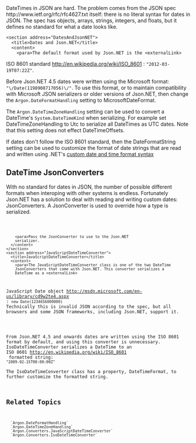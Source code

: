 <?xml version="1.0" encoding="utf-8"?>
<topic id="DatesInJSON" revisionNumber="1">
  <developerConceptualDocument xmlns="http://ddue.schemas.microsoft.com/authoring/2003/5" xmlns:xlink="http://www.w3.org/1999/xlink">
DateTimes in JSON are hard.
      <para>The problem comes from the <externalLink>
<linkText>JSON spec</linkText>
<linkUri>http://www.ietf.org/rfc/rfc4627.txt</linkUri>
</externalLink> itself: there is no literal
      syntax for dates in JSON. The spec has objects, arrays, strings, integers,
      and floats, but it defines no standard for what a date looks like.

    <section address="DatesAndJsonNET">
      <title>Dates and Json.NET</title>
      <content>
        <para>The default format used by Json.NET is the <externalLink>
<linkText>ISO 8601 standard</linkText>
<linkUri>http://en.wikipedia.org/wiki/ISO_8601</linkUri>
</externalLink>: `"2012-03-19T07:22Z"`.

Before Json.NET 4.5 dates were written using the Microsoft format: `"\/Date(1198908717056)\/"`. To use this format, or to maintain compatibility with Microsoft JSON serializers or older versions of Json.NET, then change the `Argon.DateFormatHandling` setting to MicrosoftDateFormat.

The `Argon.DateTimeZoneHandling` setting can be used to convert a DateTime's `System.DateTimeKind` when serializing. For example set DateTimeZoneHandling to Utc to serialize all DateTimes as UTC dates. Note that this setting does not effect DateTimeOffsets.
        
If dates don't follow the ISO 8601 standard, then the DateFormatString setting can be used to customize the format of date strings that are read and written using .NET's [custom date and time format syntax](https://msdn.microsoft.com/en-us/library/8kb3ddd4.aspx)

## DateTime JsonConverters

With no standard for dates in JSON, the number of possible different formats when interoping with other systems is endless. Fortunately Json.NET has a solution to deal with reading and writing custom dates: JsonConverters. A JsonConverter is used to override how a type is serialized.
        
<code lang="cs" source="..\Src\Tests\Documentation\SerializationTests.cs" region="SerializingDatesInJson" title="DateTime JsonConverters Example" />        
        
        <para>Pass the JsonConverter to use to the Json.NET
        serializer.
      </content>
    </section>
    <section address="JavaScriptDateTimeConverter">
      <title>JavaScriptDateTimeConverter</title>
      <content>
        <para>The JavaScriptDateTimeConverter class is one of the two DateTime
        JsonConverters that come with Json.NET. This converter serializes a
        DateTime as a <externalLink>
<linkText>JavaScript Date object</linkText>
<linkUri>http://msdn.microsoft.com/en-us/library/cd9w2te4.aspx</linkUri>
</externalLink>: `new Date(1234656000000)`</para>
        <para>Technically this is invalid JSON according to the spec, but all
        browsers and some JSON frameworks, including Json.NET, support it.
      </content>
    </section>
    <section address="IsoDateTimeConverter">
      <title>IsoDateTimeConverter</title>
      <content>
      <alert class="note">
  <para>From Json.NET 4.5 and onwards dates are written using the ISO 8601
        format by default, and using this converter is unnecessary.
</alert>
        <para>IsoDateTimeConverter serializes a DateTime to an <externalLink>
<linkText>ISO 8601</linkText>
<linkUri>http://en.wikipedia.org/wiki/ISO_8601</linkUri>
</externalLink> formatted
        string: `"2009-02-15T00:00:00Z"`</para>        
        <para>The IsoDateTimeConverter class has a property, DateTimeFormat, to
        further customize the formatted string.
      </content>
    </section>


## Related Topics
      `Argon.DateFormatHandling`
      `Argon.DateTimeZoneHandling`
      `Argon.Converters.JavaScriptDateTimeConverter`
      `Argon.Converters.IsoDateTimeConverter`